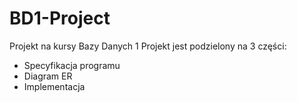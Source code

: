 # BD1-Project
Projekt na kursy Bazy Danych 1
Projekt jest podzielony na 3 części:
- Specyfikacja programu
- Diagram ER
- Implementacja

